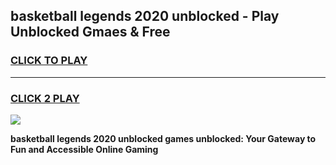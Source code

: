 
## basketball legends 2020 unblocked - Play Unblocked Gmaes & Free
<h3>
<a href="https://news.freeplayer.one?title=basketball_legends_2020_unblocked&ref=16F">CLICK TO PLAY</a></h3>
<hr>

<h3>
<a href="https://news.freeplayer.one?title=basketball_legends_2020_unblocked&ref=16F">CLICK 2 PLAY</a>
  
</h3>

<a href="https://news.freeplayer.one?title=basketball_legends_2020_unblocked&ref=16F/"><img src="https://clearcache.store/games.png"></a>


**basketball legends 2020 unblocked games unblocked: Your Gateway to Fun and Accessible Online Gaming**
